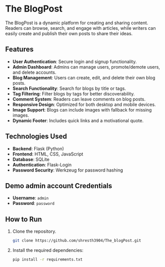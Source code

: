 # The BlogPost

The BlogPost is a dynamic platform for creating and sharing content. Readers can browse, search, and engage with articles, while writers can easily create and publish their own posts to share their ideas.

## Features

- **User Authentication**: Secure login and signup functionality.
- **Admin Dashboard**: Admins can manage users, promote/demote users, and delete accounts.
- **Blog Management**: Users can create, edit, and delete their own blog posts.
- **Search Functionality**: Search for blogs by title or tags.
- **Tag Filtering**: Filter blogs by tags for better discoverability.
- **Comment System**: Readers can leave comments on blog posts.
- **Responsive Design**: Optimized for both desktop and mobile devices.
- **Image Support**: Blogs can include images with fallback for missing images.
- **Dynamic Footer**: Includes quick links and a motivational quote.

## Technologies Used

- **Backend**: Flask (Python)
- **Frontend**: HTML, CSS, JavaScript
- **Database**: SQLite
- **Authentication**: Flask-Login
- **Password Security**: Werkzeug for password hashing

## Demo admin account Credentials

- **Username**: `admin`
- **Password**: `password`

## How to Run

1. Clone the repository.
    ```bash
    git clone https://github.com/shresth3904/The_blogPost.git
2. Install the required dependencies:
   ```bash
   pip install -r requirements.txt